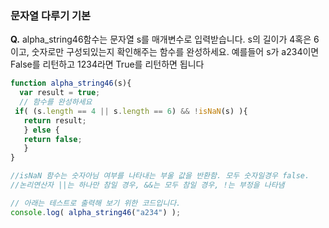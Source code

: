### 문자열 다루기 기본

**Q.** alpha_string46함수는 문자열 s를 매개변수로 입력받습니다.
s의 길이가 4혹은 6이고, 숫자로만 구성되있는지 확인해주는 함수를 완성하세요.
예를들어 s가 a234이면 False를 리턴하고 1234라면 True를 리턴하면 됩니다

```javascript
function alpha_string46(s){
  var result = true;
  // 함수를 완성하세요
 if( (s.length == 4 || s.length == 6) && !isNaN(s) ){
   return result;
   } else {
   return false;
   }
}

//isNaN 함수는 숫자아님 여부를 나타내는 부울 값을 반환함. 모두 숫자일경우 false.
//논리연산자 ||는 하나만 참일 경우, &&는 모두 참일 경우, !는 부정을 나타냄

// 아래는 테스트로 출력해 보기 위한 코드입니다.
console.log( alpha_string46("a234") );
```
